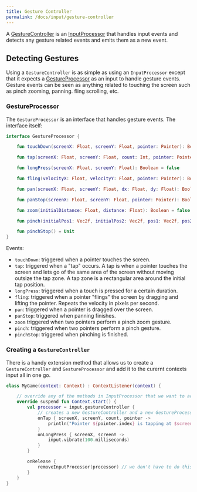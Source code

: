 ```yaml
---
title: Gesture Controller
permalink: /docs/input/gesture-controller
---
```


A [GestureController](https://github.com/littlektframework/littlekt/blob/master/core/src/commonMain/kotlin/com/littlekt/input/gesture/GestureController.kt) is an [InputProcessor](https://github.com/littlektframework/littlekt/blob/master/core/src/commonMain/kotlin/com/littlekt/input/InputProcessor.kt) that handles input events and detects any gesture related events and emits them as a new event.

## Detecting Gestures

Using a `GestureController` is as simple as using an `InputProcessor` except that it expects a [GestureProcessor](https://github.com/littlektframework/littlekt/blob/master/core/src/commonMain/kotlin/com/littlekt/input/gesture/GestureProcessor.kt) as an input to handle gesture events. Gesture events can be seen as anything related to touching the screen such as pinch zooming, panning. fling scrolling, etc.

### GestureProcessor

The `GestureProcessor` is an interface that handles gesture events. The interface itself:

```kotlin
interface GestureProcessor {

    fun touchDown(screenX: Float, screenY: Float, pointer: Pointer): Boolean = false

    fun tap(screenX: Float, screenY: Float, count: Int, pointer: Pointer): Boolean = false

    fun longPress(screenX: Float, screenY: Float): Boolean = false

    fun fling(velocityX: Float, velocityY: Float, pointer: Pointer): Boolean = false

    fun pan(screenX: Float, screenY: Float, dx: Float, dy: Float): Boolean = false

    fun panStop(screenX: Float, screenY: Float, pointer: Pointer): Boolean = false

    fun zoom(initialDistance: Float, distance: Float): Boolean = false

    fun pinch(initialPos1: Vec2f, initialPos2: Vec2f, pos1: Vec2f, pos2: Vec2f): Boolean = false

    fun pinchStop() = Unit
}
```

Events:

-   `touchDown`: triggered when a pointer touches the screen.
-   `tap`: triggered when a "tap" occurs. A tap is when a pointer touches the screen and lets go of the same area of the screen without moving outsize the tap zone. A tap zone is a rectangular area around the initial tap position.
-   `longPress`: triggered when a touch is pressed for a certain duration.
-   `fling`: triggered when a pointer "flings" the screen by dragging and lifting the pointer. Repeats the velocity in pixels per second.
-   `pan`: triggered when a pointer is dragged over the screen.
-   `panStop`: triggered when panning finishes.
-   `zoom` triggered when two pointers perform a pinch zoom gesture.
-   `pinch`: triggered when two pointers perform a pinch gesture.
-   `pinchStop`: triggered when pinching is finished.

### Creating a `GestureController`

There is a handy extension method that allows us to create a `GestureController` and `GestureProcessor` and add it to the curernt contexts input all in one go.

```kotlin
class MyGame(context: Context) : ContextListener(context) {

    // override any of the methods in InputProcessor that we want to actually make use of.
    override suspend fun Context.start() {
        val processor = input.gestureController {
            // creates a new GestureController and a new GestureProcessor and adds the processor to the controller as well as adding the controller to the current context.
            onTap { screenX, screenY, count, pointer ->
                println("Pointer ${pointer.index} is tapping at $screenX,$screenY for a total of $count taps.")
            }
            onLongPress { screenX, screenY ->
                input.vibrate(100.milliseconds)
            }
        }

        onRelease {
            removeInputProcessor(processor) // we don't have to do this if we are closing the application
        }
    }
}
```
